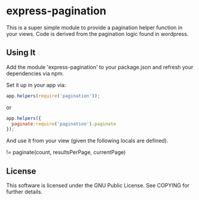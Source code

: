 # express-pagination
This is a super simple module to provide a pagination helper function in
your views. Code is derived from the pagination logic found in
wordpress.

## Using It
Add the module 'express-pagination' to your package.json and refresh
your dependencies via npm. 

Set it up in your app via:

```javascript
app.helpers(require('pagination'));

```

or 

```javascript
app.helpers({
  paginate:require('pagination').paginate
});

```

And use it from your view (given the following locals are defined).

!= paginate(count, resultsPerPage, currentPage)

## License 

This software is licensed under the GNU Public License. See COPYING for
further details.
